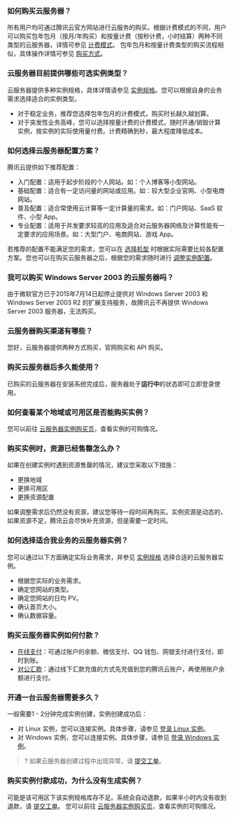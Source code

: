 ### 如何购买云服务器？

所有用户均可通过腾讯云官方网站进行云服务的购买。根据计费模式的不同，用户可以购买包年包月（按月/年购买）和按量计费（按秒计费，小时结算）两种不同类型的云服务器，详情可参见 [计费模式](https://cloud.tencent.com/document/product/213/2180)。
包年包月和按量计费类型的购买流程相似，具体操作详情可参见 [购买方式](https://cloud.tencent.com/document/product/213/506)。

### 云服务器目前提供哪些可选实例类型？

云服务器提供多种实例规格，具体详情请参见 [实例规格](https://cloud.tencent.com/document/product/213/11518)。您可以根据自身的业务需求选择适合的实例类型。
- 对于稳定业务，推荐您选择包年包月的计费模式，购买时长越久越划算。
- 对于突发性业务高峰，您可以选择按量计费的计费模式，随时开通/销毁计算实例，按实例的实际使用量付费。计费精确到秒，最大程度降低成本。 

### 如何选择云服务器配置方案？

腾讯云提供如下推荐配置：
- 入门配置：适用于起步阶段的个人网站。如：个人博客等小型网站。
- 基础配置：适合有一定访问量的网站或应用。如：较大型企业官网、小型电商网站。
- 普及配置：适合常使用云计算等一定计算量的需求。如：门户网站、SaaS 软件、小型 App。
- 专业配置：适用于并发要求较高的应用及适合对云服务器网络及计算性能有一定要求的应用场景。如：大型门户、电商网站、游戏 App。

若推荐的配置不能满足您的需求，您可以在 [选择机型](https://buy.cloud.tencent.com/cvm?tabIndex=1) 时根据实际需要比较各配置方案。您也可以在购买云服务器之后，根据您的需求随时进行 [调整实例配置](https://cloud.tencent.com/document/product/213/2178)。


### 我可以购买 Windows Server 2003 的云服务器吗？

由于微软官方已于2015年7月14日起停止提供对 Windows Server 2003 和 Windows Server 2003 R2 的扩展支持服务，故腾讯云不再提供 Windows Server 2003 服务器，无法购买。


### 云服务器购买渠道有哪些？

您好，云服务器提供两种方式购买，官网购买和 API 购买。

### 购买云服务器后多久能使用？

已购买的云服务器在安装系统完成后，服务器处于**运行中**的状态即可立即登录使用。

### 如何查看某个地域或可用区是否能购买实例？

您可以前往 [云服务器实例购买页](http://manage.qcloud.com/shoppingcart/shop.php?tab=cvm&_ga=1.53600366.770173325.1571651505)，查看实例的可购情况。

### 购买实例时，资源已经售罄怎么办？

如果在创建实例时遇到资源售罄的情况，建议您采取以下措施：
- 更换地域
- 更换可用区
- 更换资源配置

如果调整需求后仍然没有资源，建议您等待一段时间再购买。实例资源是动态的，如果资源不足，腾讯云会尽快补充资源，但是需要一定时间。


### 如何选择适合我业务的云服务器实例？

您可以通过以下方面确定实际业务需求，并参见 [实例规格](https://cloud.tencent.com/document/product/213/11518) 选择合适的云服务器实例。
- 根据您实际的业务需求。
- 确定您网站的类型。
- 确定您网站的日均 PV。
- 确认首页大小。
- 确认数据容量。

### 购买云服务器实例如何付款？

- [在线支付](https://cloud.tencent.com/document/product/555/7425)：可通过账户的余额、微信支付、QQ 钱包、网银支付进行支付，即时到账。
- [对公汇款](https://cloud.tencent.com/document/product/555/9901)：通过线下汇款充值的方式先充值到您的腾讯云账户，再使用账户余额进行支付。

### 开通一台云服务器需要多久？

一般需要1 - 2分钟完成实例创建，实例创建成功后：
- 对 Linux 实例，您可以连接实例。具体步骤，请参见 [登录 Linux 实例](https://cloud.tencent.com/document/product/213/5436)。
- 对 Windows 实例，您可以连接实例。具体步骤，请参见 [登录 Windows 实例](https://cloud.tencent.com/document/product/213/5435)。

>? 如果云服务器创建过程中出现异常，请 [提交工单](https://console.cloud.tencent.com/workorder/category?level1_id=6&level2_id=7&source=0&data_title=%E4%BA%91%E6%9C%8D%E5%8A%A1%E5%99%A8CVM&step=1)。
>

### 购买实例付款成功，为什么没有生成实例？

可能是该可用区下该实例规格库存不足。系统会自动退款，如果半小时内没有收到退款，请 [提交工单](https://console.cloud.tencent.com/workorder/category?level1_id=6&level2_id=7&source=0&data_title=%E4%BA%91%E6%9C%8D%E5%8A%A1%E5%99%A8CVM&step=1)。
您可以前往 [云服务器实例购买页](http://manage.qcloud.com/shoppingcart/shop.php?tab=cvm&_ga=1.53600366.770173325.1571651505)，查看实例的可购情况。
